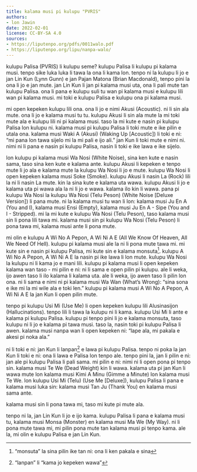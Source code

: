 ```yaml
---
title: kalama musi pi kulupu "PVRIS"
authors:
- lon Jawin
date: 2022-02-01
license: CC-BY-SA 4.0
sources:
- https://liputenpo.org/pdfs/0011walo.pdf
- https://liputenpo.org/lipu/nanpa-walo/
---
```


kulupu Palisa (PVRIS) li kulupu seme? kulupu Palisa li kulupu pi kalama musi. tenpo sike luka luka li tawa la ona li kama lon. tenpo ni la kulupu li jo e jan Lin Kun (Lynn Gunn) e jan Pajan Matona (Brian Macdonald), tenpo pini la ona li jo e jan mute. jan Lin Kun li jan pi kalama musi uta, ona li pali mute tan kulupu Palisa. ona li pana e kulupu suli tu wan pi kalama musi e kulupu lili wan pi kalama musi. mi toki e kulupu Palisa e kulupu ona pi kalama musi.

mi open kepeken kulupu lili ona. ona li jo e nimi Akusi (Acoustic). ni li sin ala mute. ona li jo e kalama musi tu tu. kulupu Akusi li sin ala mute la mi toki mute ala e kulupu lili ni pi kalama musi. taso la mi kute e nasin pi kulupu Palisa lon kulupu ni. kalama musi pi kulupu Palisa li toki mute e ike pilin e utala ona. kalama musi Waki A (Akusi) (Waking Up [Acoustic]) li toki e ni: “mi pana lon tawa sijelo mi la mi pali e ijo ali.” jan Kun li toki mute e nimi ni. nimi ni li pana e nasin pi kulupu Palisa, nasin li toki e ike lawa e ike sijelo.

lon kulupu pi kalama musi Wa Nosi (White Noise), sina ken kute e nasin sama, taso sina ken kute e kalama ante. kulupu Akusi li kepeken e tenpo mute li jo ala e kalama mute la kulupu Wa Nosi li jo e mute. kulupu Wa Nosi li open kepeken kalama musi Soke (Smoke). kulupu Akusi li nasin La (Rock) lili la ni li nasin La mute. kin la sina kute e kalama uta wawa. kulupu Akusi li jo e kalama uta pi wawa ala la ni li jo e wawa. kalama ilo kin li wawa. pana pi kulupu Wa Nosi la kulupu Wa Nosi (Telu Peson) (White Noise [Deluxe Version]) li pana mute. ni la kalama musi tu wan li lon: kalama musi Ju En A (You and I), kalama musi Ensi (Empty), kalama musi Ju En A - Sipe (You and I - Stripped). mi la mi kute e kulupu Wa Nosi (Telu Peson), taso kalama musi sin li pona lili tawa mi. kalama musi sin pi kulupu Wa Nosi (Telu Peson) li pona tawa mi, kalama musi ante li pona mute.

mi olin e kulupu A Wi No A Pepon, A Wi Ni A E (All We Know Of Heaven, All We Need Of Hell). kulupu pi kalama musi ale la ni li pona mute tawa mi. mi kute sin e nasin pi kulupu Palisa, mi kute sin e kalama monsuta[^1]. kulupu A Wi No A Pepon, A Wi Ni A E la nasin pi ike lawa li lon mute. kulupu Wa Nosi la kulupu ni li kama jo e mani lili. kulupu pi kalama musi li open kepeken kalama wan taso - mi pilin e ni: ni li sama e open pilin pi kulupu. ale li weka, ijo awen taso li ilo kalama li kalama uta. ale li weka, ijo awen taso li pilin lon ona. ni li sama e nimi ni pi kalama musi Wa Wan (What’s Wrong): “sina sona e ike mi la mi wile ala e toki len.” kulupu pi kalama musi A Wi No A Pepon, A Wi Ni A E la jan Kun li open pilin mute.

tenpo pi kulupu Usi Mi (Use Me) li open kepeken kulupu lili Alusinasijon (Hallucinations). tenpo lili li tawa la kulupu ni li kama. kulupu Usi Mi li ante e kalama pi kulupu Palisa. kulupu pi tenpo pini li jo e kalama monsuta, taso kulupu ni li jo e kalama pi tawa musi. taso la, nasin toki pi kulupu Palisa li awen. kalama musi nanpa wan li open kepeken ni: “lape ala, mi pakala e akesi pi noka ala.”

[^1]: “monsuta” la sina pilin ike tan ni: ona li ken pakala e sina

ni li toki e ni: jan Kun li lanpan[^2] e lawa pi kulupu Palisa. tenpo ni poka la jan Kun li toki e ni: ona li lawa e Palisa lon tenpo ale. tenpo pini la, jan li pilin e ni: jan ale pi kulupu Palisa li pali sama. mi pilin e ni: nimi ni li open pona pi tenpo sin. kalama musi Te We (Dead Weight) kin li wawa. kalama uta pi jan Kun li wawa mute lon kalama musi Kimi A Minu (Gimme a Minute) lon kalama musi Te We. lon kulupu Usi Mi (Telu) (Use Me [Deluxe]), kulupu Palisa li pana e kalama musi luka sin: kalama musi Tan Ju (Thank You) en kalama musi sama ante.

[^2]: “lanpan” li “kama jo kepeken wawa”

kalama musi sin li pona tawa mi, taso mi kute pi mute ala.

tenpo ni la, jan Lin Kun li jo e ijo kama. kulupu Palisa li pana e kalama musi tu, kalama musi Monsa (Monster) en kalama musi Ma We (My Way). ni li pona mute tawa mi, mi pilin pona mute tan kalama musi pi tenpo kama. ale la, mi olin e kulupu Palisa e jan Lin Kun.